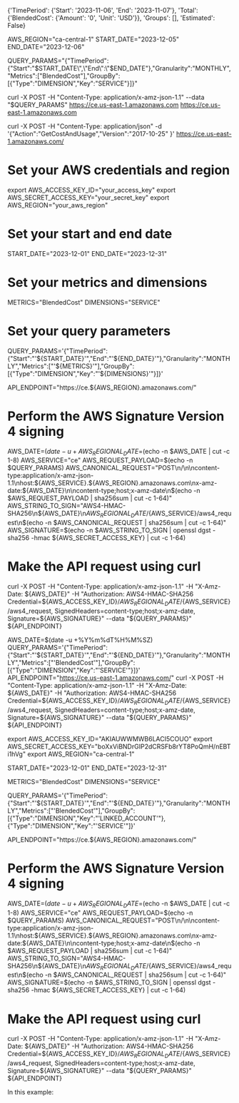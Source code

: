 {'TimePeriod': {'Start': '2023-11-06', 'End': '2023-11-07'}, 'Total': {'BlendedCost': {'Amount': '0', 'Unit': 'USD'}}, 'Groups': [], 'Estimated': False}



AWS_REGION="ca-central-1"
START_DATE="2023-12-05"
END_DATE="2023-12-06"


QUERY_PARAMS="{\"TimePeriod\":{\"Start\":\"$START_DATE\",\"End\":\"$END_DATE\"},\"Granularity\":\"MONTHLY\",\"Metrics\":[\"BlendedCost\"],\"GroupBy\":[{\"Type\":\"DIMENSION\",\"Key\":\"SERVICE\"}]}"


curl -X POST -H "Content-Type: application/x-amz-json-1.1" --data "$QUERY_PARAMS" https://ce.us-east-1.amazonaws.com
https://ce.us-east-1.amazonaws.com



curl -X POST -H "Content-Type: application/json" -d '{"Action":"GetCostAndUsage","Version":"2017-10-25" }' https://ce.us-east-1.amazonaws.com/





# Set your AWS credentials and region
export AWS_ACCESS_KEY_ID="your_access_key"
export AWS_SECRET_ACCESS_KEY="your_secret_key"
export AWS_REGION="your_aws_region"

# Set your start and end date
START_DATE="2023-12-01"
END_DATE="2023-12-31"

# Set your metrics and dimensions
METRICS="BlendedCost"
DIMENSIONS="SERVICE"

# Set your query parameters
QUERY_PARAMS='{"TimePeriod":{"Start":"'${START_DATE}'","End":"'${END_DATE}'"},"Granularity":"MONTHLY","Metrics":["'${METRICS}'"],"GroupBy":[{"Type":"DIMENSION","Key":"'${DIMENSIONS}'"}]}'

API_ENDPOINT="https://ce.${AWS_REGION}.amazonaws.com/"

# Perform the AWS Signature Version 4 signing
AWS_DATE=$(date -u +%Y%m%dT%H%M%SZ)
AWS_REGIONAL_DATE=$(echo -n $AWS_DATE | cut -c 1-8)
AWS_SERVICE="ce"
AWS_REQUEST_PAYLOAD=$(echo -n $QUERY_PARAMS)
AWS_CANONICAL_REQUEST="POST\n/\n\ncontent-type:application/x-amz-json-1.1\nhost:${AWS_SERVICE}.${AWS_REGION}.amazonaws.com\nx-amz-date:${AWS_DATE}\n\ncontent-type;host;x-amz-date\n$(echo -n $AWS_REQUEST_PAYLOAD | sha256sum | cut -c 1-64)"
AWS_STRING_TO_SIGN="AWS4-HMAC-SHA256\n${AWS_DATE}\n${AWS_REGIONAL_DATE}/${AWS_SERVICE}/aws4_request\n$(echo -n $AWS_CANONICAL_REQUEST | sha256sum | cut -c 1-64)"
AWS_SIGNATURE=$(echo -n $AWS_STRING_TO_SIGN | openssl dgst -sha256 -hmac ${AWS_SECRET_ACCESS_KEY} | cut -c 1-64)

# Make the API request using curl
curl -X POST -H "Content-Type: application/x-amz-json-1.1" -H "X-Amz-Date: ${AWS_DATE}" -H "Authorization: AWS4-HMAC-SHA256 Credential=${AWS_ACCESS_KEY_ID}/${AWS_REGIONAL_DATE}/${AWS_SERVICE}/aws4_request, SignedHeaders=content-type;host;x-amz-date, Signature=${AWS_SIGNATURE}" --data "${QUERY_PARAMS}" ${API_ENDPOINT}



AWS_DATE=$(date -u +%Y%m%dT%H%M%SZ)
QUERY_PARAMS='{"TimePeriod":{"Start":"'${START_DATE}'","End":"'${END_DATE}'"},"Granularity":"MONTHLY","Metrics":["'BlendedCost'"],"GroupBy":[{"Type":"DIMENSION","Key":"'SERVICE'"}]}'
API_ENDPOINT="https://ce.us-east-1.amazonaws.com/"
curl -X POST -H "Content-Type: application/x-amz-json-1.1" -H "X-Amz-Date: ${AWS_DATE}" -H "Authorization: AWS4-HMAC-SHA256 Credential=${AWS_ACCESS_KEY_ID}/${AWS_REGIONAL_DATE}/${AWS_SERVICE}/aws4_request, SignedHeaders=content-type;host;x-amz-date, Signature=${AWS_SIGNATURE}" --data "${QUERY_PARAMS}" ${API_ENDPOINT}



export AWS_ACCESS_KEY_ID="AKIAUWWMWB6LACI5COUO"
export AWS_SECRET_ACCESS_KEY="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"
export AWS_REGION="ca-central-1"

START_DATE="2023-12-01"
END_DATE="2023-12-31"

METRICS="BlendedCost"
DIMENSIONS="SERVICE"

QUERY_PARAMS='{"TimePeriod":{"Start":"'${START_DATE}'","End":"'${END_DATE}'"},"Granularity":"MONTHLY","Metrics":["'BlendedCost'"],"GroupBy":[{"Type":"DIMENSION","Key":"'LINKED_ACCOUNT'"},{"Type":"DIMENSION","Key":"'SERVICE'"]}'

API_ENDPOINT="https://ce.${AWS_REGION}.amazonaws.com/"

# Perform the AWS Signature Version 4 signing
AWS_DATE=$(date -u +%Y%m%dT%H%M%SZ)
AWS_REGIONAL_DATE=$(echo -n $AWS_DATE | cut -c 1-8)
AWS_SERVICE="ce"
AWS_REQUEST_PAYLOAD=$(echo -n $QUERY_PARAMS)
AWS_CANONICAL_REQUEST="POST\n/\n\ncontent-type:application/x-amz-json-1.1\nhost:${AWS_SERVICE}.${AWS_REGION}.amazonaws.com\nx-amz-date:${AWS_DATE}\n\ncontent-type;host;x-amz-date\n$(echo -n $AWS_REQUEST_PAYLOAD | sha256sum | cut -c 1-64)"
AWS_STRING_TO_SIGN="AWS4-HMAC-SHA256\n${AWS_DATE}\n${AWS_REGIONAL_DATE}/${AWS_SERVICE}/aws4_request\n$(echo -n $AWS_CANONICAL_REQUEST | sha256sum | cut -c 1-64)"
AWS_SIGNATURE=$(echo -n $AWS_STRING_TO_SIGN | openssl dgst -sha256 -hmac ${AWS_SECRET_ACCESS_KEY} | cut -c 1-64)

# Make the API request using curl
curl -X POST -H "Content-Type: application/x-amz-json-1.1" -H "X-Amz-Date: ${AWS_DATE}" -H "Authorization: AWS4-HMAC-SHA256 Credential=${AWS_ACCESS_KEY_ID}/${AWS_REGIONAL_DATE}/${AWS_SERVICE}/aws4_request, SignedHeaders=content-type;host;x-amz-date, Signature=${AWS_SIGNATURE}" --data "${QUERY_PARAMS}" ${API_ENDPOINT}

In this example: